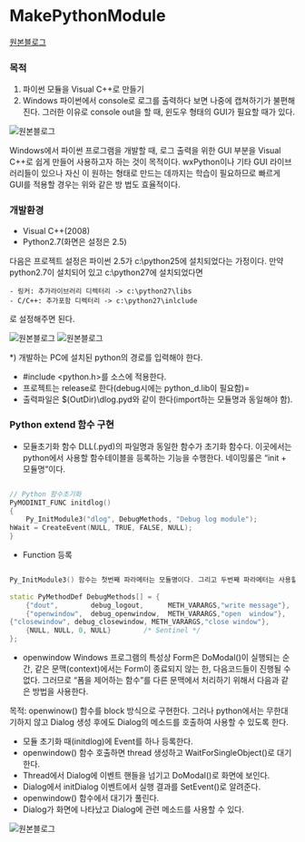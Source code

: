 # MakePythonModule

[원본블로그](http://blog.naver.com/adsloader/50138205442)

### 목적
 
  1. 파이썬 모듈을 Visual C++로 만들기
  2. Windows 파이썬에서 console로 로그를 출력하다 보면 나중에 캡쳐하기가 불편해진다. 그러한 이유로 console out을 할 때, 윈도우
형태의 GUI가 필요할 때가 있다.

![원본블로그](http://postfiles10.naver.net/20120404_281/adsloader_1333515006113ppfFi_PNG/1.PNG?type=w2)

Windows에서 파이썬 프로그램을 개발할 때, 로그 출력을 위한 GUI 부분을 Visual C++로
쉽게 만들어 사용하고자 하는 것이 목적이다. wxPython이나 기타 GUI 라이브러리들이 있으나 자신
이 원하는 형태로 만드는 데까지는 학습이 필요하므로 빠르게 GUI를 적용할 경우는 위와 같은 방
법도 효율적이다.

### 개발환경
- Visual C++(2008)
- Python2.7(화면은 설정은 2.5)

다음은 프로젝트 설정은 파이썬 2.5가 c:\python25에 설치되었다는 가정이다. 만약 python2.7이 설치되어 있고 c:\python27에 설치되었다면
~~~
- 링커: 추가라이브러리 디렉터리 -> c:\python27\libs
- C/C++: 추가포함 디렉터리 -> c:\python27\inlclude
~~~
로 설정해주면 된다.

![원본블로그](http://postfiles14.naver.net/20120404_173/adsloader_1333515047457AbJSr_PNG/3.PNG?type=w2)
![원본블로그](http://postfiles8.naver.net/20120404_167/adsloader_1333515048839WD9jp_PNG/2.PNG?type=w2)

*) 개발하는 PC에 설치된 python의 경로를 입력해야 한다.
 
- #include <python.h>를 소스에 적용한다.
-  프로젝트는 release로 한다(debug시에는 python_d.lib이 필요함)=
- 출력파일은 $(OutDir)\dlog.pyd와 같이 한다(import하는 모듈명과 동일해야 함).

### Python extend 함수 구현

- 모듈초기화 함수
DLL(.pyd)의 파일명과 동일한 함수가 초기화 함수다. 이곳에서는 python에서 사용할 함수테이블을 등록하는 기능을 수행한다. 네이밍룰은 “init + 모듈명”이다.

~~~C++

// Python 함수초기화
PyMODINIT_FUNC initdlog()
{
    Py_InitModule3("dlog", DebugMethods, "Debug log module");
hWait = CreateEvent(NULL, TRUE, FALSE, NULL);
}

~~~

- Function 등록
 
~~~C++

Py_InitModule3() 함수는 첫번째 파라메터는 모듈명이다. 그리고 두번째 파라메터는 사용할 함수들을 정의한 function table이다.
 
static PyMethodDef DebugMethods[] = {
    {"dout",        debug_logout,      METH_VARARGS,"write message"},
    {"openwindow",  debug_openwindow,  METH_VARARGS,"open  window"},
{"closewindow", debug_closewindow, METH_VARARGS,"close window"},
    {NULL, NULL, 0, NULL}        /* Sentinel */
};
~~~

- openwindow
Windows 프로그램의 특성상 Form은 DoModal()이 실행되는 순간, 같은 문맥(context)에서는 Form이 종료되지 않는 한, 다음코드들이 진행될 수 없다. 그러므로 “폼을 제어하는 함수”를 다른 문맥에서 처리하기 위해서 다음과 같은 방법을 사용한다.
 
목적: openwinow() 함수를 block 방식으로 구현한다. 그러나 python에서는 무한대기하지 않고 Dialog 생성 후에도 Dialog의 메소드를 호출하여 사용할 수 있도록 한다.
 
-    모듈 초기화 때(initdlog)에 Event를 하나 등록한다.
-    openwindow() 함수 호출하면 thread 생성하고 WaitForSingleObject()로 대기한다.
-    Thread에서 Dialog에 이벤트 핸들을 넘기고 DoModal()로 화면에 보인다.
-    Dialog에서 initDialog 이벤트에서 실행 결과를 SetEvent()로 알려준다.
-    openwindow() 함수에서 대기가 풀린다.  
-    Dialog가 화면에 나타났고 Dialog에 관련 메소드를 사용할 수 있다.

![원본블로그](http://postfiles13.naver.net/20120404_220/adsloader_1333515076579LSfvK_PNG/4.PNG?type=w2)


